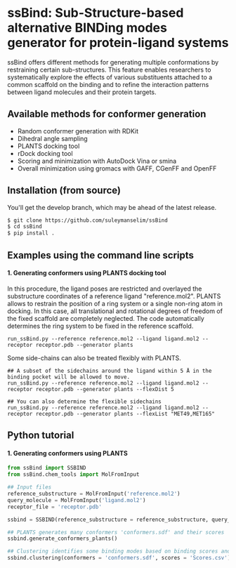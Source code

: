 # ssBind: Sub-Structure-based alternative BINDing modes generator for protein-ligand systems


ssBind offers different methods for generating multiple conformations by restraining certain sub-structures. This feature enables researchers to systematically explore the effects of various substituents attached to a common scaffold on the binding and to refine the interaction patterns between ligand molecules and their protein targets.

## Available methods for conformer generation

* Random conformer generation with RDKit 
* Dihedral angle sampling
* PLANTS docking tool
* rDock docking tool
* Scoring and minimization with AutoDock Vina or smina
* Overall minimization using gromacs with GAFF, CGenFF and OpenFF

## Installation (from source)
You'll get the develop branch, which may be ahead of the latest release.
```bash
$ git clone https://github.com/suleymanselim/ssBind
$ cd ssBind
$ pip install .
```

## Examples using the command line scripts

#### 1. Generating conformers using PLANTS docking tool
In this procedure, the ligand poses are restricted and overlayed the substructure coordinates of a reference ligand "reference.mol2". 
PLANTS allows to restrain the position of a ring system or a single non-ring atom in docking. In this case, all translational and rotational degrees of freedom of the fixed scaffold are completely neglected. The code automatically determines the ring system to be fixed in the reference scaffold.

```console
run_ssBind.py --reference reference.mol2 --ligand ligand.mol2 --receptor receptor.pdb --generator plants 

```
Some side-chains can also be treated flexibly with PLANTS.
```console
## A subset of the sidechains around the ligand within 5 Å in the binding pocket will be allowed to move.
run_ssBind.py --reference reference.mol2 --ligand ligand.mol2 --receptor receptor.pdb --generator plants --flexDist 5

## You can also determine the flexible sidechains
run_ssBind.py --reference reference.mol2 --ligand ligand.mol2 --receptor receptor.pdb --generator plants --flexList "MET49,MET165"

```


## Python tutorial

#### 1. Generating conformers using PLANTS

```python
from ssBind import SSBIND
from ssBind.chem_tools import MolFromInput

## Input files
reference_substructure = MolFromInput('reference.mol2')
query_molecule = MolFromInput('ligand.mol2')
receptor_file = 'receptor.pdb'

ssbind = SSBIND(reference_substructure = reference_substructure, query_molecule =query_molecule, receptor_file = receptor_file)

## PLANTS generates many conformers 'conformers.sdf' and their scores 'Scores.csv'
ssbind.generate_conformers_plants()

## Clustering identifies some binding modes based on binding scores and PCA.
ssbind.clustering(conformers = 'conformers.sdf', scores = 'Scores.csv')
```


